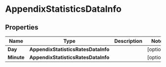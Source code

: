 # AppendixStatisticsDataInfo


## Properties

| Name | Type | Description | Notes |
|------------ | ------------- | ------------- | -------------|
**Day** | **AppendixStatisticsRatesDataInfo** |  |[optional]|
**Minute** | **AppendixStatisticsRatesDataInfo** |  |[optional]|